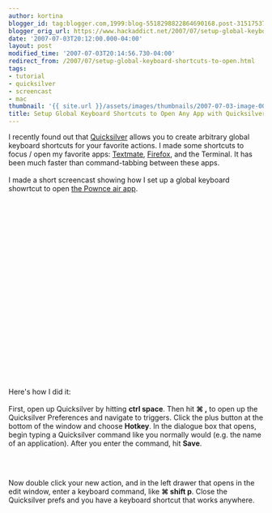 ```yaml
---
author: kortina
blogger_id: tag:blogger.com,1999:blog-5518298822864690168.post-3151753754102447613
blogger_orig_url: https://www.hackaddict.net/2007/07/setup-global-keyboard-shortcuts-to-open.html
date: '2007-07-03T20:12:00.000-04:00'
layout: post
modified_time: '2007-07-03T20:14:56.730-04:00'
redirect_from: /2007/07/setup-global-keyboard-shortcuts-to-open.html
tags:
- tutorial
- quicksilver
- screencast
- mac
thumbnail: '{{ site.url }}/assets/images/thumbnails/2007-07-03-image-0000.jpg'
title: Setup Global Keyboard Shortcuts to Open Any App with Quicksilver
---
```


I recently found out that <a href="http://quicksilver.blacktree.com/" title="quicksilver:&lt;br /&gt;the key is mighter">Quicksilver</a> allows you to create arbitrary global keyboard shortcuts for your favorite actions.  I made some shortcuts to focus / open my favorite apps: <a href="http://macromates.com/" title="TextMate — The Missing Editor for Mac OS X">Textmate</a>, <a href="http://www.mozilla.com/firefox/" title="Firefox - Rediscover the Web">Firefox</a>, and the Terminal.  It has been much faster than command-tabbing between these apps.<br/><br/>I made a short screencast showing how I set up a global keyboard showrtcut to open <a href="http://pownce.com">the Pownce air app</a>.<br/><br/><object height="350" width="425"> <param name="movie" value="http://www.youtube.com/v/oidK2SFqhqU"/> <embed height="350" src="http://www.youtube.com/v/oidK2SFqhqU" type="application/x-shockwave-flash" width="425"/> </object><br/><br/>Here's how I did it:<br/><br/>First, open up Quicksilver by hitting <b>ctrl space</b>.  Then hit <b>⌘ ,</b> to open up the Quicksilver Preferences and navigate to triggers.  Click the plus button at the bottom of the window and choose <b>Hotkey</b>.  In the dialogue box that opens, begin typing a Quicksilver command like you normally would (e.g. the name of an application).  After you enter the command, hit <b>Save</b>.<br/><br/><img alt="" border="0" id="BLOGGER_PHOTO_ID_5083128236355538626" src="{{ site.url }}/assets/images/posts/2007-07-03-image-0000.jpg" style="display:block; margin:0px auto 10px; text-align:center; "/><br/><br/>Now double click your new action, and in the left drawer that opens in the edit window, enter a keyboard command, like <b>⌘ shift p</b>.  Close the Quicksilver prefs and you have a keyboard shortcut that works anywhere.